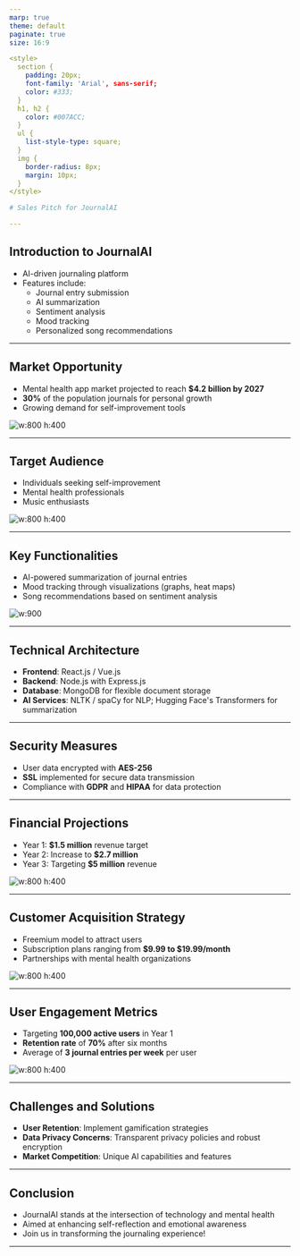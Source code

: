 ```yaml
---
marp: true
theme: default
paginate: true
size: 16:9

<style>
  section {
    padding: 20px;
    font-family: 'Arial', sans-serif;
    color: #333;
  }
  h1, h2 {
    color: #007ACC;
  }
  ul {
    list-style-type: square;
  }
  img {
    border-radius: 8px;
    margin: 10px;
  }
</style>

# Sales Pitch for JournalAI  

---
```


## Introduction to JournalAI  
- AI-driven journaling platform  
- Features include:  
  - Journal entry submission  
  - AI summarization  
  - Sentiment analysis  
  - Mood tracking  
  - Personalized song recommendations  

---

## Market Opportunity  
- Mental health app market projected to reach **$4.2 billion by 2027**  
- **30%** of the population journals for personal growth  
- Growing demand for self-improvement tools  

![w:800 h:400](graphs/bars/MarketProjectionBarChart.png)  
<!-- A comparison bar chart representing the projected growth of the mental health app market from 2021 to 2026, highlighting the market opportunity for the AI-driven journaling platform. -->  

---

## Target Audience  
- Individuals seeking self-improvement  
- Mental health professionals  
- Music enthusiasts  

![w:800 h:400](graphs/pies/TargetDemographicPie.png)  
<!-- This pie chart shows the distribution of the target demographic for the AI-powered journaling platform, focusing on Millennials and Gen Z who represent 70% of users and are more inclined to use digital journaling tools for mental wellness. -->  

---

## Key Functionalities  
- AI-powered summarization of journal entries  
- Mood tracking through visualizations (graphs, heat maps)  
- Song recommendations based on sentiment analysis  

![w:900](graphs/flows/UserJourneyFlowchart.png)  
<!-- A flowchart depicting the user journey on the AI-powered journaling platform, from signing up to engaging with mood tracking and song recommendation features. -->  

---

## Technical Architecture  
- **Frontend**: React.js / Vue.js  
- **Backend**: Node.js with Express.js  
- **Database**: MongoDB for flexible document storage  
- **AI Services**: NLTK / spaCy for NLP; Hugging Face's Transformers for summarization  

---

## Security Measures  
- User data encrypted with **AES-256**  
- **SSL** implemented for secure data transmission  
- Compliance with **GDPR** and **HIPAA** for data protection  

---

## Financial Projections  
- Year 1: **$1.5 million** revenue target  
- Year 2: Increase to **$2.7 million**  
- Year 3: Targeting **$5 million** revenue  

![w:800 h:400](graphs/pies/RevenueStreams.png)  
<!-- This pie chart illustrates the various revenue streams for the startup, highlighting the diversity in income sources ranging from subscription models to workshops. -->  

---

## Customer Acquisition Strategy  
- Freemium model to attract users  
- Subscription plans ranging from **$9.99 to $19.99/month**  
- Partnerships with mental health organizations  

![w:800 h:400](graphs/bars/SubscriptionPlanBarChart.png)  
<!-- This bar chart shows the pricing structure for the subscription plans available in the freemium model, detailing the cost difference between basic and premium options. -->  

---

## User Engagement Metrics  
- Targeting **100,000 active users** in Year 1  
- **Retention rate** of **70%** after six months  
- Average of **3 journal entries per week** per user  

![w:800 h:400](graphs/bars/YearlyUserGrowth.png)  
<!-- This bar chart depicts the projected user growth of MoodMuse in each year starting from its initial launch. -->  

---

## Challenges and Solutions  
- **User Retention**: Implement gamification strategies  
- **Data Privacy Concerns**: Transparent privacy policies and robust encryption  
- **Market Competition**: Unique AI capabilities and features  

---

## Conclusion  
- JournalAI stands at the intersection of technology and mental health  
- Aimed at enhancing self-reflection and emotional awareness  
- Join us in transforming the journaling experience!  

---